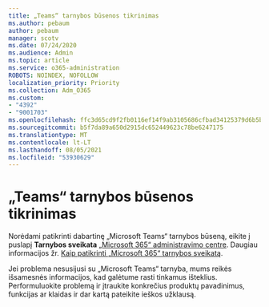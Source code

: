 ```yaml
---
title: „Teams“ tarnybos būsenos tikrinimas
ms.author: pebaum
author: pebaum
manager: scotv
ms.date: 07/24/2020
ms.audience: Admin
ms.topic: article
ms.service: o365-administration
ROBOTS: NOINDEX, NOFOLLOW
localization_priority: Priority
ms.collection: Adm_O365
ms.custom:
- "4392"
- "9001703"
ms.openlocfilehash: ffc3d65cd9f2fb0116ef14f9ab3105686cfbad34125379d6b5b9db355712a507
ms.sourcegitcommit: b5f7da89a650d2915dc652449623c78be6247175
ms.translationtype: MT
ms.contentlocale: lt-LT
ms.lasthandoff: 08/05/2021
ms.locfileid: "53930629"
---
```

# <a name="check-teams-service-status"></a>„Teams“ tarnybos būsenos tikrinimas

Norėdami patikrinti dabartinę „Microsoft Teams“ tarnybos būseną, eikite į puslapį **Tarnybos sveikata** [„Microsoft 365“ administravimo centre](https://go.microsoft.com/fwlink/p/?linkid=2024339). Daugiau informacijos žr. [Kaip patikrinti „Microsoft 365“ tarnybos sveikatą](https://docs.microsoft.com/office365/enterprise/view-service-health).

Jei problema nesusijusi su „Microsoft Teams“ tarnyba, mums reikės išsamesnės informacijos, kad galėtume rasti tinkamus išteklius. Performuluokite problemą ir įtraukite konkrečius produktų pavadinimus, funkcijas ar klaidas ir dar kartą pateikite ieškos užklausą.
